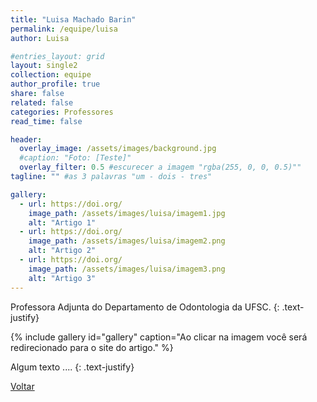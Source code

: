 ```yaml
---
title: "Luisa Machado Barin"
permalink: /equipe/luisa
author: Luisa

#entries_layout: grid
layout: single2
collection: equipe
author_profile: true
share: false
related: false
categories: Professores
read_time: false

header:
  overlay_image: /assets/images/background.jpg
  #caption: "Foto: [Teste]"
  overlay_filter: 0.5 #escurecer a imagem "rgba(255, 0, 0, 0.5)""
tagline: "" #as 3 palavras "um - dois - tres"

gallery:
  - url: https://doi.org/
    image_path: /assets/images/luisa/imagem1.jpg
    alt: "Artigo 1"
  - url: https://doi.org/
    image_path: /assets/images/luisa/imagem2.png
    alt: "Artigo 2"
  - url: https://doi.org/
    image_path: /assets/images/luisa/imagem3.png
    alt: "Artigo 3"
---
```

Professora Adjunta do Departamento de Odontologia da UFSC.
{: .text-justify}

{% include gallery id="gallery" caption="Ao clicar na imagem você será redirecionado para o site do artigo." %}

Algum texto ....
{: .text-justify}

<a href="/laces/equipe" class="btn btn--danger">Voltar</a>

